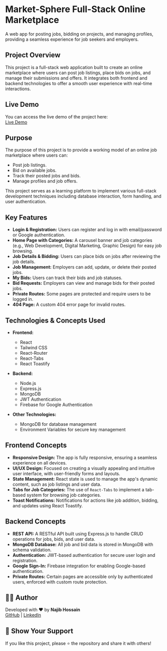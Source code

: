 # Market-Sphere Full-Stack Online Marketplace

A web app for posting jobs, bidding on projects, and managing profiles, providing a seamless experience for job seekers and employers.

## Project Overview

This project is a full-stack web application built to create an online marketplace where users can post job listings, place bids on jobs, and manage their submissions and offers. It integrates both frontend and backend technologies to offer a smooth user experience with real-time interactions.

## Live Demo
You can access the live demo of the project here:  
[Live Demo](https://marketsphere-2d9c0.web.app)

## Purpose

The purpose of this project is to provide a working model of an online job marketplace where users can:
- Post job listings.
- Bid on available jobs.
- Track their posted jobs and bids.
- Manage profiles and job offers.

This project serves as a learning platform to implement various full-stack development techniques including database interaction, form handling, and user authentication.

## Key Features

- **Login & Registration:** Users can register and log in with email/password or Google authentication.
- **Home Page with Categories:** A carousel banner and job categories (e.g., Web Development, Digital Marketing, Graphic Design) for easy job browsing.
- **Job Details & Bidding:** Users can place bids on jobs after reviewing the job details.
- **Job Management:** Employers can add, update, or delete their posted jobs.
- **My Bids:** Users can track their bids and job statuses.
- **Bid Requests:** Employers can view and manage bids for their posted jobs.
- **Private Routes:** Some pages are protected and require users to be logged in.
- **404 Page:** A custom 404 error page for invalid routes.

## Technologies & Concepts Used

- **Frontend:**  
  - React
  - Tailwind CSS
  - React-Router
  - React-Tabs
  - React Toastify

- **Backend:**  
  - Node.js
  - Express.js
  - MongoDB
  - JWT Authentication
  - Firebase for Google Authentication

- **Other Technologies:**  
  - MongoDB for database management
  - Environment Variables for secure key management

## Frontend Concepts

- **Responsive Design:** The app is fully responsive, ensuring a seamless experience on all devices.
- **UI/UX Design:** Focused on creating a visually appealing and intuitive user interface, with user-friendly forms and layouts.
- **State Management:** React state is used to manage the app's dynamic content, such as job listings and user data.
- **Tabs for Job Categories:** The use of `React-Tabs` to implement a tab-based system for browsing job categories.
- **Toast Notifications:** Notifications for actions like job addition, bidding, and updates using React Toastify.

## Backend Concepts

- **REST API:** A RESTful API built using Express.js to handle CRUD operations for jobs, bids, and user data.
- **MongoDB Database:** All job and bid data is stored in MongoDB with schema validation.
- **Authentication:** JWT-based authentication for secure user login and registration.
- **Google Sign-In:** Firebase integration for enabling Google-based authentication.
- **Private Routes:** Certain pages are accessible only by authenticated users, enforced with custom route protection.

## 🧑‍💻 Author

Developed with ❤️ by **Najib Hossain**  
[GitHub](https://github.com/NajibHossain49) | [LinkedIn](www.linkedin.com/in/md-najib-hossain)

## 🌟 Show Your Support

If you like this project, please ⭐ the repository and share it with others!
